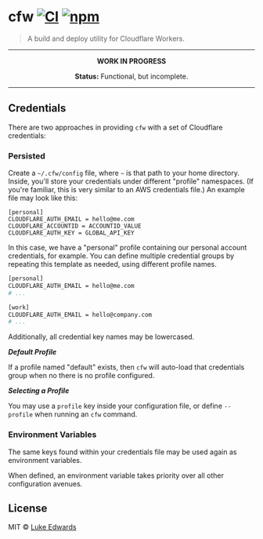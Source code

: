 # cfw [![CI](https://github.com/lukeed/cfw/workflows/CI/badge.svg)](https://github.com/lukeed/cfw/actions) [![npm](https://badgen.now.sh/npm/v/cfw)](https://npmjs.org/package/cfw)

> A build and deploy utility for Cloudflare Workers.

---

<p align="center"><strong>WORK IN PROGRESS</strong></p>

<p align="center"><strong>Status:</strong> Functional, but incomplete.</p>

---

## Credentials

There are two approaches in providing `cfw` with a set of Cloudflare credentials:

### Persisted

Create a `~/.cfw/config` file, where `~` is that path to your home directory. Inside, you'll store your credentials under different "profile" namespaces. (If you're familiar, this is very similar to an AWS credentials file.) An example file may look like this:

```
[personal]
CLOUDFLARE_AUTH_EMAIL = hello@me.com
CLOUDFLARE_ACCOUNTID = ACCOUNTID_VALUE
CLOUDFLARE_AUTH_KEY = GLOBAL_API_KEY
```

In this case, we have a "personal" profile containing our personal account credentials, for example. You can define multiple credential groups by repeating this template as needed, using different profile names.

```sh
[personal]
CLOUDFLARE_AUTH_EMAIL = hello@me.com
# ...

[work]
CLOUDFLARE_AUTH_EMAIL = hello@company.com
# ...
```

Additionally, all credential key names may be lowercased.

***Default Profile***

If a profile named "default" exists, then `cfw` will auto-load that credentials group when no there is no profile configured.

***Selecting a Profile***

You may use a `profile` key inside your configuration file, or define `--profile` when running an `cfw` command.

<!-- Please see [`config.proile`](#TODO) for more information. -->

### Environment Variables

The same keys found within your credentials file may be used again as environment variables.

When defined, an environment variable takes priority over all other configuration avenues.


<!-- TODO: auth + email vs token -->

<!-- ## Configuration -->


## License

MIT © [Luke Edwards](https://lukeed.com)
